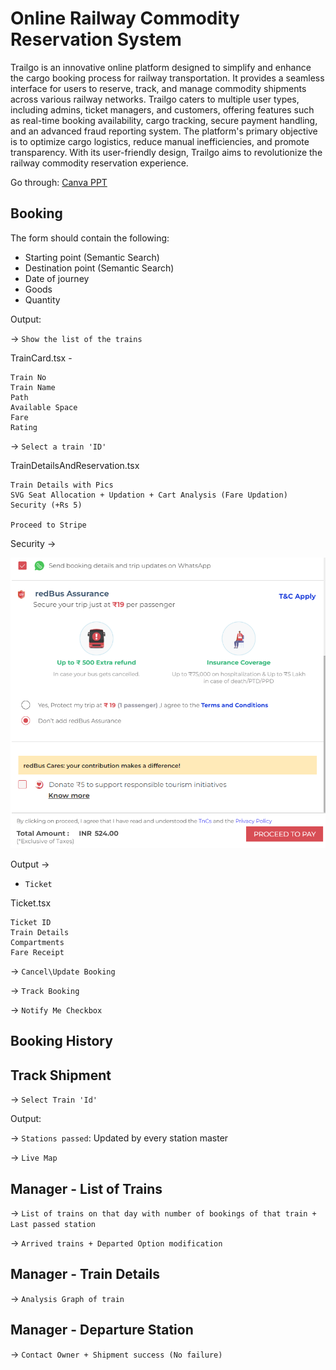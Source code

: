# Online Railway Commodity Reservation System

Trailgo is an innovative online platform designed to simplify and enhance the cargo booking process for railway transportation. It provides a seamless interface for users to reserve, track, and manage commodity shipments across various railway networks. Trailgo caters to multiple user types, including admins, ticket managers, and customers, offering features such as real-time 
booking availability, cargo tracking, secure payment handling, and an advanced fraud reporting system. The platform's primary objective is to optimize cargo logistics, reduce manual inefficiencies, and promote transparency. With its user-friendly design, Trailgo aims to revolutionize the railway commodity reservation experience.


Go through: [Canva PPT](https://www.canva.com/design/DAGLgAmP4Qg/JO3mIcuB0Mt88famxqPO_g/view?utm_content=DAGLgAmP4Qg&utm_campaign=designshare&utm_medium=link&utm_source=editor)


## Booking 

The form should contain the following:

- Starting point (Semantic Search)
- Destination point (Semantic Search)
- Date of journey
- Goods 
- Quantity 

Output:

-> `Show the list of the trains`

TrainCard.tsx - 

```
Train No
Train Name
Path
Available Space
Fare
Rating
```

-> `Select a train 'ID'`

TrainDetailsAndReservation.tsx

```
Train Details with Pics
SVG Seat Allocation + Updation + Cart Analysis (Fare Updation)
Security (+Rs 5)

Proceed to Stripe
```
Security -> 

![alt text](image.png)

Output ->

- `Ticket`

Ticket.tsx

```
Ticket ID
Train Details
Compartments
Fare Receipt
```

-> `Cancel\Update Booking`

-> `Track Booking`

-> `Notify Me Checkbox`

## Booking History

## Track Shipment

-> `Select Train 'Id'`

Output:

-> `Stations passed`: Updated by every station master

-> `Live Map`

## Manager - List of Trains

-> `List of trains on that day with number of bookings of that train + Last passed station` 

-> `Arrived trains + Departed Option modification`

## Manager - Train Details

-> `Analysis Graph of train`

## Manager - Departure Station

-> `Contact Owner + Shipment success (No failure)`